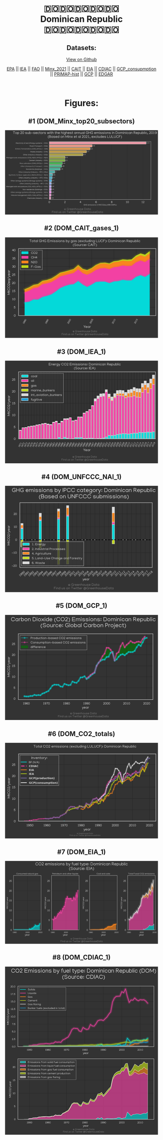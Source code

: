 
<center>
<h1 align="center">
🇩🇴🇩🇴🇩🇴🇩🇴🇩🇴
<br>
Dominican Republic
<br>
🇩🇴🇩🇴🇩🇴🇩🇴🇩🇴
</h1>
<h2>Datasets:</h2>
<p><a href="https://github.com/dquintani/GreenhouseData/tree/master/country_data/DOM_Dominican Republic/data">View on Github</a>
<br></p><p><a href="data/DOM_EPA.csv">EPA</a> || <a href="data/DOM_IEA.csv">IEA</a> || <a href="data/DOM_FAO.csv">FAO</a> || <a href="data/DOM_Minx_2021.csv">Minx_2021</a> || <a href="data/DOM_CAIT.csv">CAIT</a> || <a href="data/DOM_EIA.csv">EIA</a> || <a href="data/DOM_CDIAC.csv">CDIAC</a> || <a href="data/DOM_GCP_consupmption.csv">GCP_consupmption</a> || <a href="data/DOM_PRIMAP-hist.csv">PRIMAP-hist</a> || <a href="data/DOM_GCP.csv">GCP</a> || <a href="data/DOM_EDGAR.csv">EDGAR</a></p><p><br></p>
<h1>Figures:</h1><h2>#1 (DOM_Minx_top20_subsectors)</h2>
<p><img alt="" src="figures/DOM_Minx_top20_subsectors.png" /></p><h2>#2 (DOM_CAIT_gases_1)</h2>
<p><img alt="" src="figures/DOM_CAIT_gases_1.png" /></p><h2>#3 (DOM_IEA_1)</h2>
<p><img alt="" src="figures/DOM_IEA_1.png" /></p><h2>#4 (DOM_UNFCCC_NAI_1)</h2>
<p><img alt="" src="figures/DOM_UNFCCC_NAI_1.png" /></p><h2>#5 (DOM_GCP_1)</h2>
<p><img alt="" src="figures/DOM_GCP_1.png" /></p><h2>#6 (DOM_CO2_totals)</h2>
<p><img alt="" src="figures/DOM_CO2_totals.png" /></p><h2>#7 (DOM_EIA_1)</h2>
<p><img alt="" src="figures/DOM_EIA_1.png" /></p><h2>#8 (DOM_CDIAC_1)</h2>
<p><img alt="" src="figures/DOM_CDIAC_1.png" /></p>